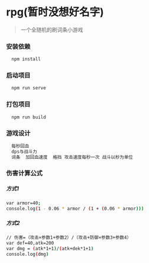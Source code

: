 # rpg(暂时没想好名字)

> 一个全随机的刷词条小游戏

### 安装依赖
```sh
  npm install
```

### 启动项目
```sh
  npm run serve
```

### 打包项目
```sh
  npm run build
```

### 游戏设计
```sh
  每秒回血
  dps与战斗力
  词条  加回血速度  格挡 攻击速度每秒一次 战斗以秒为单位
```

### 伤害计算公式
##### 方式1
```sh
var armor=40;
console.log(1 - 0.06 * armor / (1 + (0.06 * armor)))
```
##### 方式2
```sh
// 伤害=（攻击×参数1+参数2）/（攻击+防御×参数3+参数4）
var def=40,atk=200
var dmg = (atk*1+1)/(atk+dek*1+1)
console.log(dmg)
```